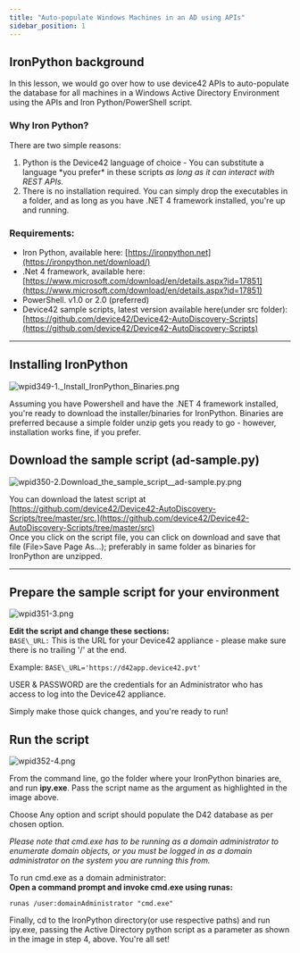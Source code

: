 ```yaml
---
title: "Auto-populate Windows Machines in an AD using APIs"
sidebar_position: 1
---
```


## IronPython background

In this lesson, we would go over how to use device42 APIs to auto-populate the database for all machines in a Windows Active Directory Environment using the APIs and Iron Python/PowerShell script.

### Why Iron Python?

There are two simple reasons: 

1. Python is the Device42 language of choice - You can substitute a language \*you prefer\* in these scripts _as long as it can interact with REST APIs._ 
2. There is no installation required. You can simply drop the executables in a folder, and as long as you have .NET 4 framework installed, you're up and running.

### Requirements:

- Iron Python, available here: [https://ironpython.net](https://ironpython.net/download/)
- .Net 4 framework, available here: [https://www.microsoft.com/download/en/details.aspx?id=17851](https://www.microsoft.com/download/en/details.aspx?id=17851)
- PowerShell. v1.0 or 2.0 (preferred)
- Device42 sample scripts, latest version available here(under src folder): [https://github.com/device42/Device42-AutoDiscovery-Scripts](https://github.com/device42/Device42-AutoDiscovery-Scripts)

* * *

## Installing IronPython

![wpid349-1._Install_IronPython_Binaries.png](/assets/images/wpid349-1._Install_IronPython_Binaries.png)

Assuming you have Powershell and have the .NET 4 framework installed, you're ready to download the installer/binaries for IronPython. Binaries are preferred because a simple folder unzip gets you ready to go - however, installation works fine, if you prefer.

## Download the sample script (ad-sample.py)

![wpid350-2._Download_the_sample_script__ad-sample.py_.png](/assets/images/wpid350-2._Download_the_sample_script__ad-sample.py_.png)

You can download the latest script at [https://github.com/device42/Device42-AutoDiscovery-Scripts/tree/master/src.](https://github.com/device42/Device42-AutoDiscovery-Scripts/tree/master/src)  
Once you click on the script file, you can click on download and save that file (File>Save Page As...); preferably in same folder as binaries for IronPython are unzipped.

* * *

## Prepare the sample script for your environment

![wpid351-3.png](/assets/images/wpid351-3.png)

**Edit the script and change these sections:**  
`BASE\_URL:` This is the URL for your Device42 appliance - please make sure there is no trailing '/' at the end.  

Example: `BASE\_URL='https://d42app.device42.pvt'`

USER & PASSWORD are the credentials for an Administrator who has access to log into the Device42 appliance.

Simply make those quick changes, and you're ready to run!

## Run the script

![wpid352-4.png](/assets/images/wpid352-4.png)

From the command line, go the folder where your IronPython binaries are, and run **ipy.exe**. Pass the script name as the argument as highlighted in the image above.

Choose Any option and script should populate the D42 database as per chosen option.

_Please note that cmd.exe has to be running as a domain administrator to enumerate domain objects, or you must be logged in as a domain administrator on the system you are running this from._

To run cmd.exe as a domain administrator:  
**Open a command prompt and invoke cmd.exe using runas:**

```
runas /user:domainAdministrator "cmd.exe"
```

Finally, cd to the IronPython directory(or use respective paths) and run ipy.exe, passing the Active Directory python script as a parameter as shown in the image in step 4, above. You're all set!
